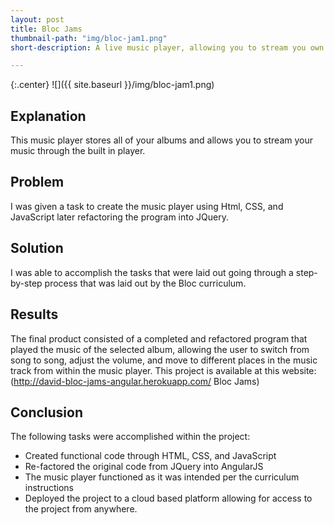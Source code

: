 ```yaml
---
layout: post
title: Bloc Jams
thumbnail-path: "img/bloc-jam1.png"
short-description: A live music player, allowing you to stream you own music!

---
```


{:.center}
![]({{ site.baseurl }}/img/bloc-jam1.png)

## Explanation

This music player stores all of your albums and allows you to stream your music through the built in player.

## Problem

I was given a task to create the music player using Html, CSS, and JavaScript later refactoring the program into JQuery.

## Solution

I was able to accomplish the tasks that were laid out going through a step-by-step process that was laid out by the Bloc curriculum.

## Results

The final product consisted of a completed and refactored program that played the music of the selected album, allowing the user to switch from song to song, adjust the volume, and move to different places in the music track from within the music player.
This project is available at this website: (http://david-bloc-jams-angular.herokuapp.com/ Bloc Jams)

## Conclusion

The following tasks were accomplished within the project:

* Created functional code through HTML, CSS, and JavaScript
* Re-factored the original code from JQuery into AngularJS
* The music player functioned as it was intended per the curriculum instructions
* Deployed the project to a cloud based platform allowing for access to the project from anywhere.
